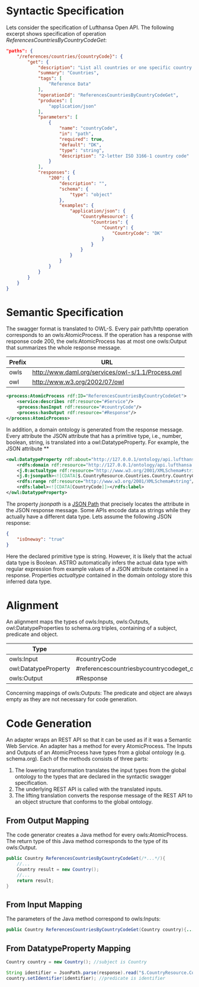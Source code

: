 
# Syntactic Specification

Lets consider the specification of Lufthansa Open API.
The following excerpt shows specification of operation *ReferencesCountriesByCountryCodeGet*:

```json
"paths": {
	"/references/countries/{countryCode}": {
		"get": {
			"description": "List all countries or one specific country. It is possible to request the response in a specific language.",
			"summary": "Countries",
			"tags": [
				"Reference Data"
			],
			"operationId": "ReferencesCountriesByCountryCodeGet",
			"produces": [
				"application/json"
			],
			"parameters": [
				{
					"name": "countryCode",
					"in": "path",
					"required": true,
					"default": "DK",
					"type": "string",
					"description": "2-letter ISO 3166-1 country code"
				}
			],
			"responses": {
				"200": {
					"description": "",
					"schema": {
						"type": "object"
					},
					"examples": {
						"application/json": {
							"CountryResource": {
								"Countries": {
									"Country": {
										"CountryCode": "DK"
									}
								}
							}
						}
					}
				}
			}
		}
	}
}
```


# Semantic Specification
The swagger format is translated to OWL-S.
Every pair path/http operation corresponds to an owls:AtomicProcess.
If the operation has a response with response code 200, the owls:AtomicProcess has at most one owls:Output that summarizes the whole response message.

Prefix | URL
--- | ---
owls | http://www.daml.org/services/owl-s/1.1/Process.owl
owl | http://www.w3.org/2002/07/owl

```xml
<process:AtomicProcess rdf:ID="ReferencesCountriesByCountryCodeGet">
	<service:describes rdf:resource="#Service"/>
	<process:hasInput rdf:resource="#countryCode"/>
	<process:hasOutput rdf:resource="#Response"/>
</process:AtomicProcess>
```

In addition, a domain ontology is generated from the response message.
Every attribute the JSON attribute that has a primitive type, i.e., number, boolean, string, is translated into a owl:DatatypeProperty.
For example, the JSON attribute **
```xml
<owl:DatatypeProperty rdf:about="http://127.0.0.1/ontology/api.lufthansa.com-ReferencesCountriesByCountryCodeGet-get.owl#referencescountriesbycountrycodeget_countryresource_countries_country_countrycode">
	<rdfs:domain rdf:resource="http://127.0.0.1/ontology/api.lufthansa.com-ReferencesCountriesByCountryCodeGet-get.owl#Referencescountriesbycountrycodeget_countryresource_countries_country"/>
	<j.0:actualtype rdf:resource="http://www.w3.org/2001/XMLSchema#string"/>
	<j.0:jsonpath><![CDATA[$.CountryResource.Countries.Country.CountryCode]]></j.0:jsonpath>
	<rdfs:range rdf:resource="http://www.w3.org/2001/XMLSchema#string"/>
	<rdfs:label><![CDATA[CountryCode]]></rdfs:label>
</owl:DatatypeProperty>
```

The property *jsonpath* is a [JSON Path](http://goessner.net/articles/JsonPath/) that precisely locates the attribute in the JSON response message.
Some APIs encode data as strings while they actually have a different data type.
Lets assume the following JSON response:

```json
{
	"isOneway": "true"
}
```
Here the declared primitive type is string.
However, it is likely that the actual data type is Boolean.
ASTRO automatically infers the actual data type with regular expression from example values of a JSON attribute contained in a response.
Properties *actualtype* contained in the domain ontology store this inferred data type.

# Alignment

An alignment maps the types of owls:Inputs, owls:Outputs, owl:DatatypeProperties to schema.org triples, containing of a subject, predicate and object.


Type | URL | Subject | Predicate | Object
--- | --- | --- | --- | ---
owls:Input | #countryCode | Country | identifier | Text
owl:DatatypeProperty | #referencescountriesbycountrycodeget_countryresource_countries_country_countrycode | Country | identifier | Text
owls:Output | #Response | Country | - | -

Concerning mappings of owls:Outputs: The predicate and object are always empty as they are not necessary for code generation.


# Code Generation

An adapter wraps an REST API so that it can be used as if it was a Semantic Web Service.
An adapter has a method for every AtomicProcess.
The Inputs and Outputs of an AtomicProcess have types from a global ontology (e.g. schema.org).
Each of the methods consists of three parts:
1. The lowering transformation translates the input types from the global ontology to the types that are declared in the syntactic swagger specification.
2. The underlying REST API is called with the translated inputs.
3. The lifting translation converts the response message of the REST API to an object structure that conforms to the global ontology.


## From Output Mapping

The code generator creates a Java method for every owls:AtomicProcess.
The return type of this Java method corresponds to the type of its owls:Output.

```java
public Country ReferencesCountriesByCountryCodeGet(/*...*/){
	//...
	Country result = new Country();
	//...
	return result;
}
```

## From Input Mapping

The parameters of the Java method correspond to owls:Inputs:

```java
public Country ReferencesCountriesByCountryCodeGet(Country country){...}
```

## From DatatypeProperty Mapping

```java
Country country = new Country(); //subject is Country

String identifier = JsonPath.parse(response).read("$.CountryResource.Countries.Country.CountryCode", String.class); //object is Text (String)
country.setIdentifier(identifier); //predicate is identifier
```
